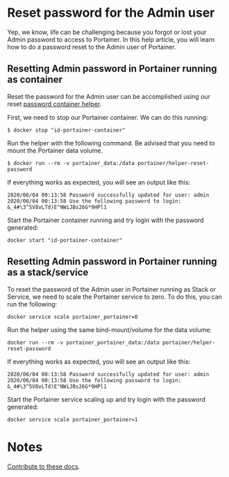 # Reset password for the Admin user

Yep, we know, life can be challenging because you forgot or lost your Admin password to access to Portainer. In this help article, you will learn how to do a password reset to the Admin user of Portainer.

## Resetting Admin password in Portainer running as container

Reset the password for the Admin user can be accomplished using our reset [password container helper](https://github.com/portainer/helper-reset-password).

First, we need to stop our Portainer container. We can do this running:

<pre><code>$ docker stop "id-portainer-container"</code></pre>

Run the helper with the following command. Be advised that you need to mount the Portainer data volume.

<pre><code>$ docker run --rm -v portainer_data:/data portainer/helper-reset-password</code></pre>

If everything works as expected, you will see an output like this:

<pre><code>2020/06/04 00:13:58 Password successfully updated for user: admin
2020/06/04 00:13:58 Use the following password to login: &_4#\3^5V8vLTd)E"NWiJBs26G*9HPl1</code></pre>

Start the Portainer container running and try login with the password generated:

<pre><code>docker start "id-portainer-container"</code></pre>

## Resetting Admin password in Portainer running as a stack/service

To reset the password of the Admin user in Portainer running as Stack or Service, we need to scale the Portainer service to zero. To do this, you can run the following:

<pre><code>docker service scale portainer_portainer=0</code></pre>

Run the helper using the same bind-mount/volume for the data volume:

<pre><code>docker run --rm -v portainer_portainer_data:/data portainer/helper-reset-password</code></pre>

If everything works as expected, you will see an output like this:

<pre><code>2020/06/04 00:13:58 Password successfully updated for user: admin
2020/06/04 00:13:58 Use the following password to login: &_4#\3^5V8vLTd)E"NWiJBs26G*9HPl1</code></pre>

Start the Portainer service scaling up and try login with the password generated:

<pre><code>docker service scale portainer_portainer=1</code></pre>

# Notes

[Contribute to these docs](https://github.com/portainer/portainer-docs/blob/master/contributing.md).